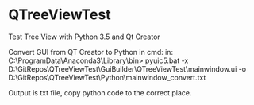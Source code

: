 # QTreeViewTest
Test Tree View with Python 3.5 and Qt Creator

Convert GUI from QT Creator to Python
in cmd:
in: C:\ProgramData\Anaconda3\Library\bin>
pyuic5.bat -x D:\GitRepos\QTreeViewTest\GuiBuilder\QTreeViewTest\mainwindow.ui -o  D:\GitRepos\QTreeViewTest\Python\mainwindow_convert.txt

Output is txt file, copy python code to the correct place.
